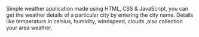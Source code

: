 Simple weather application made using HTML, CSS & JavaScript, you can get the weather details of a particular city by entering the city name. Details like temperature in celsius, humidity, windspeed, clouds ,also collection your area weather.